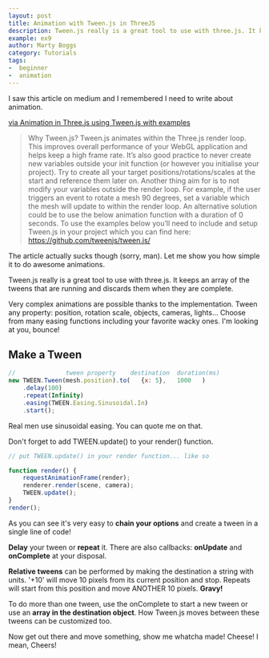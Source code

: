 ```yaml
---
layout: post
title: Animation with Tween.js in ThreeJS
description: Tween.js really is a great tool to use with three.js. It keeps an array of the tweens that are running and discards them when they are complete.
example: ex9
author: Marty Boggs
category: Tutorials
tags:
-  beginner
-  animation
---
```


I saw this article on medium and I remembered I need to write about animation.

<a href="https://medium.com/@lachlantweedie/animation-in-three-js-using-tween-js-with-examples" target="_blank" rel="nofollow">via Animation in Three.js using Tween.js with examples <i class="fa fa-external-link"></i></a>

>Why Tween.js?
>Tween.js animates within the Three.js render loop. This improves overall performance of your WebGL application and helps keep a high frame rate.
>It’s also good practice to never create new variables outside your init function (or however you initialise your project). Try to create all your target positions/rotations/scales at the start and reference them later on.
>Another thing aim for is to not modify your variables outside the render loop. For example, if the user triggers an event to rotate a mesh 90 degrees, set a variable which the mesh will update to within the render loop. An alternative solution could be to use the below animation function with a duration of 0 seconds.
>To use the examples below you’ll need to include and setup Tween.js in your project which you can find here: https://github.com/tweenjs/tween.js/


The article actually sucks though (sorry, man). Let me show you how simple it to do awesome animations.

Tween.js really is a great tool to use with three.js. It keeps an array of the tweens that are running and discards them when they are complete.

Very complex animations are possible thanks to the implementation. Tween any property: position, rotation scale, objects, cameras, lights... Choose from many easing functions including your favorite wacky ones. I'm looking at you, bounce!

## Make a Tween

```javascript
//              tween property    destination  duration(ms)
new TWEEN.Tween(mesh.position).to(   {x: 5},   1000   )
	.delay(100)
	.repeat(Infinity)
	.easing(TWEEN.Easing.Sinusoidal.In)
	.start();
```

Real men use sinusoidal easing. You can quote me on that.

Don't forget to add TWEEN.update() to your render() function.

```javascript
// put TWEEN.update() in your render function... like so

function render() {
	requestAnimationFrame(render);
	renderer.render(scene, camera);
	TWEEN.update();
}
render();
```

As you can see it's very easy to **chain your options** and create a tween in a single line of code!

**Delay** your tween or **repeat** it. There are also callbacks: **onUpdate** and **onComplete** at your disposal.

**Relative tweens** can be performed by making the destination a string with units. '+10' will move 10 pixels from its current position and stop. Repeats will start from this position and move ANOTHER 10 pixels. **Gravy!**

To do more than one tween, use the onComplete to start a new tween or use an **array in the destination object**. How Tween.js moves between these tweens can be customized too.

Now get out there and move something, show me whatcha made! Cheese! I mean, Cheers!

